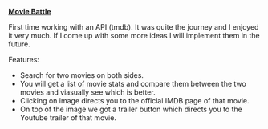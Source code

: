 **[Movie Battle](https://mariustar-movie-battle.surge.sh)**

First time working with an API (tmdb). It was quite the journey and I enjoyed it very much.
If I come up with some more ideas I will implement them in the future.

Features:

- Search for two movies on both sides.
- You will get a list of movie stats and compare them between the two movies and viasually see which is better.
- Clicking on image directs you to the official IMDB page of that movie.
- On top of the image we got a trailer button which directs you to the Youtube trailer of that movie.
